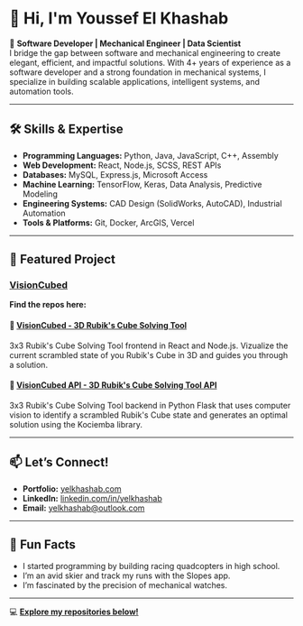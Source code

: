 # 👋 Hi, I'm Youssef El Khashab

🚀 **Software Developer | Mechanical Engineer | Data Scientist**  
I bridge the gap between software and mechanical engineering to create elegant, efficient, and impactful solutions. With 4+ years of experience as a software developer and a strong foundation in mechanical systems, I specialize in building scalable applications, intelligent systems, and automation tools.

---

## 🛠️ Skills & Expertise
- **Programming Languages:** Python, Java, JavaScript, C++, Assembly  
- **Web Development:** React, Node.js, SCSS, REST APIs
- **Databases:** MySQL, Express.js, Microsoft Access  
- **Machine Learning:** TensorFlow, Keras, Data Analysis, Predictive Modeling  
- **Engineering Systems:** CAD Design (SolidWorks, AutoCAD), Industrial Automation  
- **Tools & Platforms:** Git, Docker, ArcGIS, Vercel  

---

## 🌟 Featured Project

### [VisionCubed](http://www.visioncubed.xyz/)

**Find the repos here:**

#### 🧩 [VisionCubed - 3D Rubik's Cube Solving Tool](https://github.com/yelkhashab/VisionCubed)  
3x3 Rubik's Cube Solving Tool frontend in React and Node.js. Vizualize the current scrambled state of
you Rubik's Cube in 3D and guides you through a solution.

#### 🧩 [VisionCubed API - 3D Rubik's Cube Solving Tool API](https://github.com/yelkhashab/VisionCubed-API)  
3x3 Rubik's Cube Solving Tool backend in Python Flask that uses computer vision to identify
a scrambled Rubik's Cube state and generates an optimal solution using the Kociemba library.

---

## 📫 Let’s Connect!
- **Portfolio:** [yelkhashab.com](https://yelkhashab.dev)  
- **LinkedIn:** [linkedin.com/in/yelkhashab](https://linkedin.com/in/yelkhashab)  
- **Email:**     yelkhashab@outlook.com  

---

## 🌱 Fun Facts
- I started programming by building racing quadcopters in high school.  
- I’m an avid skier and track my runs with the Slopes app.  
- I’m fascinated by the precision of mechanical watches.  

---

💻 **[Explore my repositories below!](#)**
